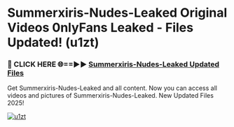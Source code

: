 # Summerxiris-Nudes-Leaked Original Videos 0nlyFans Leaked - Files Updated! (u1zt)

<h3>🔴 CLICK HERE 🌐==►► <a href="https://tinyurl.com/yc6ubb5a" rel="nofollow">Summerxiris-Nudes-Leaked Updated Files</a></h3>

Get Summerxiris-Nudes-Leaked and all content. Now you can access all videos and pictures of Summerxiris-Nudes-Leaked. New Updated Files 2025!

[![u1zt](https://i.imgur.com/7eu0CRL.gif)](https://tinyurl.com/yc6ubb5a)
